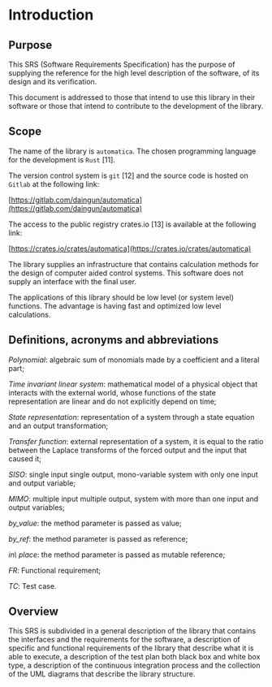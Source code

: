 # Introduction

## Purpose

This SRS (Software Requirements Specification) has the purpose of supplying the reference for the high level description of the software, of its design and its verification.

This document is addressed to those that intend to use this library in their software or those that intend to contribute to the development of the library.

## Scope

The name of the library is `automatica`. The chosen programming language for the development is `Rust` [11].

The version control system is `git` [12] and the source code is hosted on `Gitlab` at the following link:

[https://gitlab.com/daingun/automatica](https://gitlab.com/daingun/automatica)

The access to the public registry crates.io [13] is available at the following link:

[https://crates.io/crates/automatica](https://crates.io/crates/automatica)

The library supplies an infrastructure that contains calculation methods for the design of computer aided control systems. This software does not supply an interface with the final user.

The applications of this library should be low level (or system level) functions. The advantage is having fast and optimized low level calculations.

## Definitions, acronyms and abbreviations

*Polynomial*: algebraic sum of monomials made by a coefficient and a literal part;

*Time invariant linear system*: mathematical model of a physical object that interacts with the external world, whose functions of the state representation are linear and do not explicitly depend on time;

*State representation*: representation of a system through a state equation and an output transformation;

*Transfer function*: external representation of a system, it is equal to the ratio between the Laplace transforms of the forced output and the input that caused it;

*SISO*: single input single output, mono-variable system with only one input and output variable;

*MIMO*: multiple input multiple output, system with more than one input and output variables;

*by\_value*: the method parameter is passed as value;

*by\_ref*: the method parameter is passed as reference;

*in\ place*: the method parameter is passed as mutable reference;

*FR*: Functional requirement;

*TC*: Test case.

## Overview

This SRS is subdivided in a general description of the library that contains the interfaces and the requirements for the software, a description of specific and functional requirements of the library that describe what it is able to execute, a description of the test plan both black box and white box type, a description of the continuous integration process and the collection of the UML diagrams that describe the library structure.
